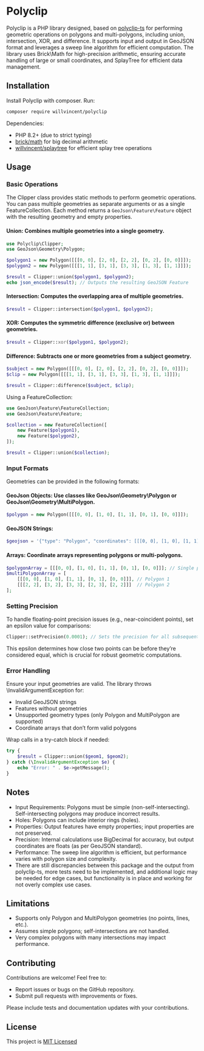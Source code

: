 # Polyclip

Polyclip is a PHP library designed, based on [polyclip-ts](https://github.com/luizbarboza/polyclip-ts)
for performing geometric operations on polygons and multi-polygons, including union, intersection, XOR,
and difference. It supports input and output in GeoJSON format and leverages a sweep line algorithm for
efficient computation. The library uses Brick\Math for high-precision arithmetic, ensuring accurate
handling of large or small coordinates, and SplayTree for efficient data management.


## Installation

Install Polyclip with composer. Run:

```bash
composer require willvincent/polyclip
```
Dependencies:

- PHP 8.2+ (due to strict typing)
- [brick/math](https://github.com/brick/math) for big decimal arithmetic
- [willvincent/splaytree](https://github.com/willvincent/splay-tree) for efficient splay tree operations

## Usage

### Basic Operations

The Clipper class provides static methods to perform geometric operations.
You can pass multiple geometries as separate arguments or as a single FeatureCollection.
Each method returns a `GeoJson\Feature\Feature` object with the resulting geometry and empty properties.

#### Union: Combines multiple geometries into a single geometry.

```php
use Polyclip\Clipper;
use GeoJson\Geometry\Polygon;

$polygon1 = new Polygon([[[0, 0], [2, 0], [2, 2], [0, 2], [0, 0]]]);
$polygon2 = new Polygon([[[1, 1], [3, 1], [3, 3], [1, 3], [1, 1]]]);

$result = Clipper::union($polygon1, $polygon2);
echo json_encode($result); // Outputs the resulting GeoJSON Feature
```

#### Intersection: Computes the overlapping area of multiple geometries.

```php
$result = Clipper::intersection($polygon1, $polygon2);
```

#### XOR: Computes the symmetric difference (exclusive or) between geometries.

```php
$result = Clipper::xor($polygon1, $polygon2);
```

#### Difference: Subtracts one or more geometries from a subject geometry.

```php
$subject = new Polygon([[[0, 0], [2, 0], [2, 2], [0, 2], [0, 0]]]);
$clip = new Polygon([[[1, 1], [3, 1], [3, 3], [1, 3], [1, 1]]]);

$result = Clipper::difference($subject, $clip);
```

Using a FeatureCollection:

```php
use GeoJson\Feature\FeatureCollection;
use GeoJson\Feature\Feature;

$collection = new FeatureCollection([
    new Feature($polygon1),
    new Feature($polygon2),
]);

$result = Clipper::union($collection);
```

### Input Formats

Geometries can be provided in the following formats:

#### GeoJson Objects: Use classes like GeoJson\Geometry\Polygon or GeoJson\Geometry\MultiPolygon.

```php
$polygon = new Polygon([[[0, 0], [1, 0], [1, 1], [0, 1], [0, 0]]]);
```

#### GeoJSON Strings:

```php
$geojson = '{"type": "Polygon", "coordinates": [[[0, 0], [1, 0], [1, 1], [0, 1], [0, 0]]]}';
```

#### Arrays: Coordinate arrays representing polygons or multi-polygons.

```php
$polygonArray = [[[0, 0], [1, 0], [1, 1], [0, 1], [0, 0]]]; // Single polygon
$multiPolygonArray = [
    [[[0, 0], [1, 0], [1, 1], [0, 1], [0, 0]]], // Polygon 1
    [[[2, 2], [3, 2], [3, 3], [2, 3], [2, 2]]]  // Polygon 2
];
```

### Setting Precision

To handle floating-point precision issues (e.g., near-coincident points), set an epsilon value for comparisons:

```php
Clipper::setPrecision(0.0001); // Sets the precision for all subsequent operations
```

This epsilon determines how close two points can be before they’re considered equal, which is crucial
for robust geometric computations.

### Error Handling

Ensure your input geometries are valid. The library throws \InvalidArgumentException for:

- Invalid GeoJSON strings
- Features without geometries
- Unsupported geometry types (only Polygon and MultiPolygon are supported)
- Coordinate arrays that don’t form valid polygons

Wrap calls in a try-catch block if needed:
```php
try {
    $result = Clipper::union($geom1, $geom2);
} catch (\InvalidArgumentException $e) {
    echo "Error: " . $e->getMessage();
}
```

## Notes

- Input Requirements: Polygons must be simple (non-self-intersecting). Self-intersecting polygons may produce
  incorrect results.
- Holes: Polygons can include interior rings (holes). 
- Properties: Output features have empty properties; input properties are not preserved. 
- Precision: Internal calculations use BigDecimal for accuracy, but output coordinates are floats 
  (as per GeoJSON standard). 
- Performance: The sweep line algorithm is efficient, but performance varies with polygon size and complexity.
- There are still discrepancies between this package and the output from polyclip-ts, more tests need to be
  implemented, and additional logic may be needed for edge cases, but functionality is in place and working for
  not overly complex use cases.

## Limitations

- Supports only Polygon and MultiPolygon geometries (no points, lines, etc.).
- Assumes simple polygons; self-intersections are not handled.
- Very complex polygons with many intersections may impact performance.

## Contributing

Contributions are welcome! Feel free to:

- Report issues or bugs on the GitHub repository.
- Submit pull requests with improvements or fixes.

Please include tests and documentation updates with your contributions.

## License

This project is [MIT Licensed](LICENSE.md)

